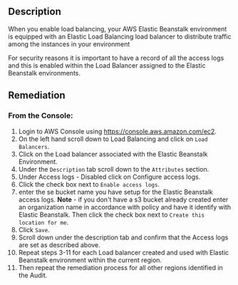 ## Description

When you enable load balancing, your AWS Elastic Beanstalk environment is equipped with an Elastic Load Balancing load balancer to distribute traffic among the instances in your environment

For security reasons it is important to have a record of all the access logs and this is enabled within the Load Balancer assigned to the Elastic Beanstalk environments.

## Remediation

### From the Console:

1. Login to AWS Console using https://console.aws.amazon.com/ec2.
2. On the left hand scroll down to Load Balancing and click on `Load Balancers`.
3. Click on the Load balancer associated with the Elastic Beanstalk Environment.
4. Under the `Description` tab scroll down to the `Attributes` section.
5. Under Access logs - Disabled click on Configure access logs.
6. Click the check box next to `Enable access logs`.
7. enter the se bucket name you have setup for the Elastic Beanstalk access logs.
**Note** - if you don't have a s3 bucket already created enter an organization name in accordance with policy and have it identify with Elastic Beanstalk. Then click the check box next to `Create this location for me`.
8. Click `Save`.
9. Scroll down under the description tab and confirm that the Access logs are set as described above.
10. Repeat steps 3-11 for each Load balancer created and used with Elastic Beanstalk environment within the current region.
11. Then repeat the remediation process for all other regions identified in the Audit.